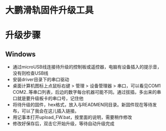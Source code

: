 # 大鹏滑轨固件升级工具
# 升级步骤
## Windows
* 通过microUSB线连接待升级的控制板或遥控器，电脑有设备插入的提示音，没有则检查USB线
* 安装driver目录下的串口驱动
* 桌面计算机图标上点鼠标右键 > 管理 > 设备管理器 > 串口，可以看见COM1 COM2..等串口列表，后边的数字每台机器可能不同。通过拔插，多出来的串口就是要升级板卡的串口号，记住他
* 将待升级的固件，hex格式，放入与READMEN同目录。新固件现在等待发布，可以了我会在这儿插入链接。
* 用记事本打开upload_FW.bat，按里面的说明，需要稍作修改
* 修改好保存后，双击它开始升级，等待自动升级完成
